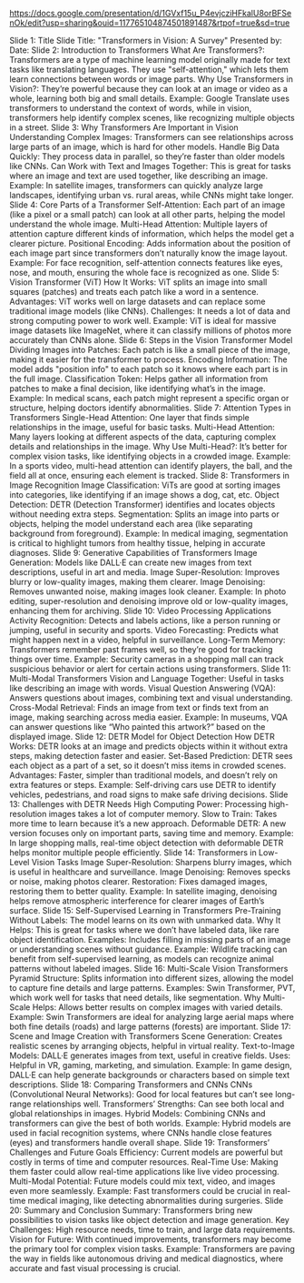 https://docs.google.com/presentation/d/1GVxf15u_P4evjcziHFkalU8orBFSenOk/edit?usp=sharing&ouid=117765104874501891487&rtpof=true&sd=true

Slide 1: Title Slide
Title: "Transformers in Vision: A Survey"
Presented by: 
Date:
Slide 2: Introduction to Transformers
What Are Transformers?: Transformers are a type of machine learning model originally made for text tasks like translating languages. They use "self-attention," which lets them learn connections between words or image parts.
Why Use Transformers in Vision?: They’re powerful because they can look at an image or video as a whole, learning both big and small details.
Example: Google Translate uses transformers to understand the context of words, while in vision, transformers help identify complex scenes, like recognizing multiple objects in a street.
Slide 3: Why Transformers Are Important in Vision
Understanding Complex Images: Transformers can see relationships across large parts of an image, which is hard for other models.
Handle Big Data Quickly: They process data in parallel, so they’re faster than older models like CNNs.
Can Work with Text and Images Together: This is great for tasks where an image and text are used together, like describing an image.
Example: In satellite images, transformers can quickly analyze large landscapes, identifying urban vs. rural areas, while CNNs might take longer.
Slide 4: Core Parts of a Transformer
Self-Attention: Each part of an image (like a pixel or a small patch) can look at all other parts, helping the model understand the whole image.
Multi-Head Attention: Multiple layers of attention capture different kinds of information, which helps the model get a clearer picture.
Positional Encoding: Adds information about the position of each image part since transformers don’t naturally know the image layout.
Example: For face recognition, self-attention connects features like eyes, nose, and mouth, ensuring the whole face is recognized as one.
Slide 5: Vision Transformer (ViT)
How It Works: ViT splits an image into small squares (patches) and treats each patch like a word in a sentence.
Advantages: ViT works well on large datasets and can replace some traditional image models (like CNNs).
Challenges: It needs a lot of data and strong computing power to work well.
Example: ViT is ideal for massive image datasets like ImageNet, where it can classify millions of photos more accurately than CNNs alone.
Slide 6: Steps in the Vision Transformer Model
Dividing Images into Patches: Each patch is like a small piece of the image, making it easier for the transformer to process.
Encoding Information: The model adds "position info" to each patch so it knows where each part is in the full image.
Classification Token: Helps gather all information from patches to make a final decision, like identifying what’s in the image.
Example: In medical scans, each patch might represent a specific organ or structure, helping doctors identify abnormalities.
Slide 7: Attention Types in Transformers
Single-Head Attention: One layer that finds simple relationships in the image, useful for basic tasks.
Multi-Head Attention: Many layers looking at different aspects of the data, capturing complex details and relationships in the image.
Why Use Multi-Head?: It’s better for complex vision tasks, like identifying objects in a crowded image.
Example: In a sports video, multi-head attention can identify players, the ball, and the field all at once, ensuring each element is tracked.
Slide 8: Transformers in Image Recognition
Image Classification: ViTs are good at sorting images into categories, like identifying if an image shows a dog, cat, etc.
Object Detection: DETR (Detection Transformer) identifies and locates objects without needing extra steps.
Segmentation: Splits an image into parts or objects, helping the model understand each area (like separating background from foreground).
Example: In medical imaging, segmentation is critical to highlight tumors from healthy tissue, helping in accurate diagnoses.
Slide 9: Generative Capabilities of Transformers
Image Generation: Models like DALL·E can create new images from text descriptions, useful in art and media.
Image Super-Resolution: Improves blurry or low-quality images, making them clearer.
Image Denoising: Removes unwanted noise, making images look cleaner.
Example: In photo editing, super-resolution and denoising improve old or low-quality images, enhancing them for archiving.
Slide 10: Video Processing Applications
Activity Recognition: Detects and labels actions, like a person running or jumping, useful in security and sports.
Video Forecasting: Predicts what might happen next in a video, helpful in surveillance.
Long-Term Memory: Transformers remember past frames well, so they’re good for tracking things over time.
Example: Security cameras in a shopping mall can track suspicious behavior or alert for certain actions using transformers.
Slide 11: Multi-Modal Transformers
Vision and Language Together: Useful in tasks like describing an image with words.
Visual Question Answering (VQA): Answers questions about images, combining text and visual understanding.
Cross-Modal Retrieval: Finds an image from text or finds text from an image, making searching across media easier.
Example: In museums, VQA can answer questions like “Who painted this artwork?” based on the displayed image.
Slide 12: DETR Model for Object Detection
How DETR Works: DETR looks at an image and predicts objects within it without extra steps, making detection faster and easier.
Set-Based Prediction: DETR sees each object as a part of a set, so it doesn’t miss items in crowded scenes.
Advantages: Faster, simpler than traditional models, and doesn’t rely on extra features or steps.
Example: Self-driving cars use DETR to identify vehicles, pedestrians, and road signs to make safe driving decisions.
Slide 13: Challenges with DETR
Needs High Computing Power: Processing high-resolution images takes a lot of computer memory.
Slow to Train: Takes more time to learn because it’s a new approach.
Deformable DETR: A new version focuses only on important parts, saving time and memory.
Example: In large shopping malls, real-time object detection with deformable DETR helps monitor multiple people efficiently.
Slide 14: Transformers in Low-Level Vision Tasks
Image Super-Resolution: Sharpens blurry images, which is useful in healthcare and surveillance.
Image Denoising: Removes specks or noise, making photos clearer.
Restoration: Fixes damaged images, restoring them to better quality.
Example: In satellite imaging, denoising helps remove atmospheric interference for clearer images of Earth’s surface.
Slide 15: Self-Supervised Learning in Transformers
Pre-Training Without Labels: The model learns on its own with unmarked data.
Why It Helps: This is great for tasks where we don’t have labeled data, like rare object identification.
Examples: Includes filling in missing parts of an image or understanding scenes without guidance.
Example: Wildlife tracking can benefit from self-supervised learning, as models can recognize animal patterns without labeled images.
Slide 16: Multi-Scale Vision Transformers
Pyramid Structure: Splits information into different sizes, allowing the model to capture fine details and large patterns.
Examples: Swin Transformer, PVT, which work well for tasks that need details, like segmentation.
Why Multi-Scale Helps: Allows better results on complex images with varied details.
Example: Swin Transformers are ideal for analyzing large aerial maps where both fine details (roads) and large patterns (forests) are important.
Slide 17: Scene and Image Creation with Transformers
Scene Generation: Creates realistic scenes by arranging objects, helpful in virtual reality.
Text-to-Image Models: DALL·E generates images from text, useful in creative fields.
Uses: Helpful in VR, gaming, marketing, and simulation.
Example: In game design, DALL·E can help generate backgrounds or characters based on simple text descriptions.
Slide 18: Comparing Transformers and CNNs
CNNs (Convolutional Neural Networks): Good for local features but can’t see long-range relationships well.
Transformers’ Strengths: Can see both local and global relationships in images.
Hybrid Models: Combining CNNs and transformers can give the best of both worlds.
Example: Hybrid models are used in facial recognition systems, where CNNs handle close features (eyes) and transformers handle overall shape.
Slide 19: Transformers’ Challenges and Future Goals
Efficiency: Current models are powerful but costly in terms of time and computer resources.
Real-Time Use: Making them faster could allow real-time applications like live video processing.
Multi-Modal Potential: Future models could mix text, video, and images even more seamlessly.
Example: Fast transformers could be crucial in real-time medical imaging, like detecting abnormalities during surgeries.
Slide 20: Summary and Conclusion
Summary: Transformers bring new possibilities to vision tasks like object detection and image generation.
Key Challenges: High resource needs, time to train, and large data requirements.
Vision for Future: With continued improvements, transformers may become the primary tool for complex vision tasks.
Example: Transformers are paving the way in fields like autonomous driving and medical diagnostics, where accurate and fast visual processing is crucial.
